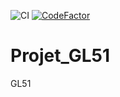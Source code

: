 ![CI](https://github.com/stanicchris/Projet_GL51/workflows/CI/badge.svg?branch=td4)
[![CodeFactor](https://www.codefactor.io/repository/github/stanicchris/projet_gl51/badge)](https://www.codefactor.io/repository/github/stanicchris/projet_gl51)
# Projet_GL51
GL51
